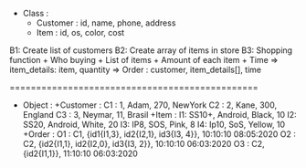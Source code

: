 - Class : 
	+ Customer : id, name, phone, address
	+ Item : id, os, color, cost
	
B1: Create list of customers
B2: Create array of items in store
B3: Shopping function
	+ Who buying
	+ List of items
	+ Amount of each item
	+ Time
	=> item_details: item, quantity
	=> Order : customer, item_details[], time
	
	
===============================================
- Object :
	+Customer : C1 : 1, Adam, 270, NewYork
	 			C2 : 2, Kane, 300, England
	 			C3 : 3, Neymar, 11, Brasil
	+Item :     I1: SS10+, Android, Black, 10
				I2: SS20, Android, White, 20 
				I3: IP8, SOS, Pink, 8
				I4: Ip10, SoS, Yellow, 10
	+Order :    O1 : C1, {id1{I1,3}, id2{I2,1}, id3{I3, 4}}, 10:10:10 08:05:2020
			 	O2 : C2, {id2{I1,1}, id2{I2,0}, id3{I3, 2}}, 10:10:10 06:03:2020
				O3 : C2, {id2{I1,1}}, 11:10:10 06:03:2020
		
	